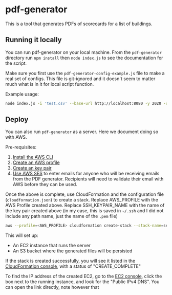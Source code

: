 # pdf-generator

This is a tool that generates PDFs of scorecards for a list of buildings.

## Running it locally

You can run pdf-generator on your local machine. From the `pdf-generator` directory run `npm install` then `node index.js` to see the documentation for the script.

Make sure you first use the `pdf-generator-config-example.js` file to make a real set of configs. This file is git-ignored and it doesn't seem to matter much what is in it for local script function.

Example usage: 
```bash
node index.js -i 'test.csv' --base-url http://localhost:8080 -y 2020 -o output
```

## Deploy

You can also run `pdf-generator` as a server. Here we document doing so with AWS.


Pre-requisites:
1. [Install the AWS CLI](https://docs.aws.amazon.com/cli/latest/userguide/getting-started-install.html)
2. [Create an AWS profile](https://docs.aws.amazon.com/cli/latest/userguide/cli-configure-quickstart.html)
3. [Create an key pair](https://docs.aws.amazon.com/AWSEC2/latest/UserGuide/ec2-key-pairs.html)
4. [Use AWS SES](https://us-west-1.console.aws.amazon.com/sesv2/home?region=us-west-1#/account) to enter emails for anyone who will be receiving emails from the PDF generator. Recipients will need to validate their email with AWS before they can be used.

Once the above is complete, use CloudFormation and the configuration file (`cloudformation.json`) to create a stack. Replace AWS_PROFILE with the AWS Profile created above. Replace SSH_KEYPAIR_NAME with the name of the key pair created above (in my case, this is saved in `~/.ssh` and I did not include any path name, just the name of the `.pem` file)

```bash
aws --profile=<AWS_PROFILE> cloudformation create-stack --stack-name=seattle-energy --template-body file://cloudformation.json --region us-east-1 --parameters ParameterKey=KeyPair,ParameterValue=<SSH_KEYPAIR_NAME> --capabilities CAPABILITY_IAM
```

This will set up:

 * An EC2 instance that runs the server
 * An S3 bucket where the generated files will be persisted

If the stack is created successfully, you will see it listed in the [CloudFormation console](https://us-west-1.console.aws.amazon.com/ec2/v2/home?region=us-west-1#Instances:v=3;instanceState=running;tag:Name=seattle-energy), with a status of "CREATE_COMPLETE"

To find the IP address of the created EC2, go to the [EC2 console](https://us-west-1.console.aws.amazon.com/ec2/v2/home?region=us-west-1#Instances:v=3;instanceState=running;tag:Name=seattle-energy), click the box next to the running instance, and look for the "Public IPv4 DNS". You can open the link directly, note however that 

